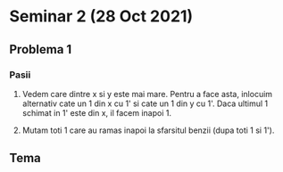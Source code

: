 # Seminar 2 (28 Oct 2021)

## Problema 1

### Pasii

1. Vedem care dintre x si y este mai mare.
    Pentru a face asta, inlocuim alternativ cate un 1 din x cu 1' si cate un 1 din y cu 1'.
    Daca ultimul 1 schimat in 1' este din x, il facem inapoi 1.

2. Mutam toti 1 care au ramas inapoi la sfarsitul benzii (dupa toti 1 si 1').

## Tema

